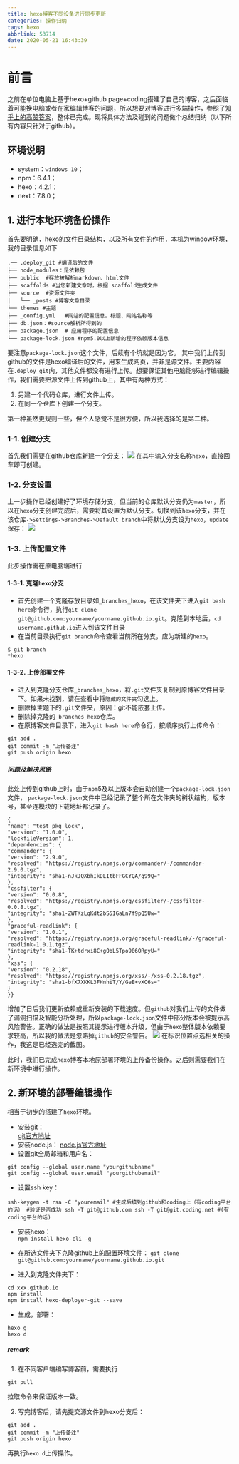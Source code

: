 ```yaml
---
title: hexo博客不同设备进行同步更新
categories: 操作归纳
tags: hexo
abbrlink: 53714
date: 2020-05-21 16:43:39
---
```

# 前言

之前在单位电脑上基于hexo+github page+coding搭建了自己的博客，之后面临着可能换电脑或者在家编辑博客的问题，所以想要对博客进行多端操作，参照了[知乎上的高赞答案](https://www.zhihu.com/question/21193762)，整体已完成。现将具体方法及碰到的问题做个总结归纳（以下所有内容只针对于github）。

<!-- more -->

## 环境说明 ##
* system：`windows 10`；
* npm：6.4.1；
* hexo：4.2.1；
* next：7.8.0；

## 1. 进行本地环境备份操作

首先要明确，hexo的文件目录结构，以及所有文件的作用，本机为window环境，我的目录信息如下
```
.── .deploy_git #编译后的文件
├── node_modules：是依赖包
├── public  #存放被解析markdown、html文件
├── scaffolds #当您新建文章时，根据 scaffold生成文件
├── source  #资源文件夹
|   └── _posts #博客文章目录
└── themes #主题
├── _config.yml   #网站的配置信息。标题、网站名称等
├── db.json：#source解析所得到的
├── package.json  # 应用程序的配置信息
└── package-lock.json #npm5.0以上新增的程序依赖版本信息
```
要注意`package-lock.json`这个文件，后续有个坑就是因为它。
其中我们上传到github的文件是hexo编译后的文件，用来生成网页，并非是源文件。主要内容在`.deploy_git`内，其他文件都没有进行上传。想要保证其他电脑能够进行编辑操作，我们需要把源文件上传到github上，其中有两种方式：
1. 另建一个代码仓库，进行文件上传。
2. 在同一个仓库下创建一个分支。   


第一种虽然更规则一些，但个人感觉不是很方便，所以我选择的是第二种。
### 1-1. 创建分支
首先我们需要在github仓库新建一个分支：
![](branch-picture.jpg)
在其中输入分支名称`hexo`，直接回车即可创建。
### 1-2. 分支设置

上一步操作已经创建好了环境存储分支，但当前的仓库默认分支仍为`master`，所以在`hexo`分支创建完成后，需要将其设置为默认分支。切换到该`hexo`分支，并在该仓库`->Settings->Branches->Default branch`中将默认分支设为`hexo`，`update`保存：
![](setting-picture.jpg)
### 1-3. 上传配置文件

此步操作需在原电脑端进行
#### 1-3-1. 克隆`hexo`分支  ####
* 首先创建一个克隆存放目录如`_branches_hexo`，在该文件夹下进入`git bash here`命令行，执行```git clone git@github.com:yourname/yourname.github.io.git```。克隆到本地后，`cd username.github.io`进入到该文件目录   
* 在当前目录执行`git branch`命令查看当前所在分支，应为新建的`hexo`。
```
$ git branch
*hexo
```
#### 1-3-2. 上传部署文件 ####
* 进入到克隆分支仓库`_branches_hexo`，将`.git`文件夹复制到原博客文件目录下。如果未找到，请在查看中将`隐藏的文件夹`勾选上。
* 删除掉主题下的`.git`文件夹，原因：git不能嵌套上传。
* 删除掉克隆的`_branches_hexo`仓库。
* 在原博客文件目录下，进入`git bash here`命令行，按顺序执行上传命令：
```
git add . 
git commit -m "上传备注" 
git push origin hexo 
```
##### 问题及解决思路 #####
此处上传到github上时，由于`npm`5及以上版本会自动创建一个`package-lock.json`文件， `package-lock.json`文件中已经记录了整个所在文件夹的树状结构，版本号，甚至连模块的下载地址都记录了。
```
{
"name": "test_pkg_lock",
"version": "1.0.0",
"lockfileVersion": 1,
"dependencies": {
"commander": {
"version": "2.9.0",
"resolved": "https://registry.npmjs.org/commander/-/commander-2.9.0.tgz",
"integrity": "sha1-nJkJQXbhIkDLItbFFGCYQA/g99Q="
},
"cssfilter": {
"version": "0.0.8",
"resolved": "https://registry.npmjs.org/cssfilter/-/cssfilter-0.0.8.tgz",
"integrity": "sha1-ZWTKzLqKdt2bS5IGaLn7f9pQ5Uw="
},
"graceful-readlink": {
"version": "1.0.1",
"resolved": "https://registry.npmjs.org/graceful-readlink/-/graceful-readlink-1.0.1.tgz",
"integrity": "sha1-TK+tdrxi8C+gObL5Tpo906ORpyU="
},
"xss": {
"version": "0.2.18",
"resolved": "https://registry.npmjs.org/xss/-/xss-0.2.18.tgz",
"integrity": "sha1-bfX7XKKL3FHnhiT/Y/GeE+vXO6s="
}
}}
```
增加了日后我们更新依赖或重新安装的下载速度。但`github`对我们上传的文件做了漏洞扫描及智能分析处理，所以`package-lock.json`文件中部分版本会被提示高风险警告。正确的做法是按照其提示进行版本升级，但由于`hexo`整体版本依赖要求较高，所以我的做法是忽略掉`github`的安全警告。
![](security-picture.jpg)
在标识位置点选相关的操作，我这是已经选完的截图。

此时，我们已完成`hexo`博客本地原部署环境的上传备份操作。之后则需要我们在新环境中进行操作。
## 2. 新环境的部署编辑操作 ##
相当于初步的搭建了`hexo`环境。
* 安装git：   
[git官方地址](https://git-scm.com/download)
* 安装node.js：
[node.js官方地址](https://nodejs.org/en/)
* 设置git全局邮箱和用户名：
```
git config --global user.name "yourgithubname"
git config --global user.email "yourgithubemail"
```
* 设置ssh key：
```
ssh-keygen -t rsa -C "youremail" #生成后填到github和coding上（有coding平台的话） #验证是否成功 ssh -T git@github.com ssh -T git@git.coding.net #(有coding平台的话)
```
* 安装hexo：   
```npm install hexo-cli -g```
* 在所选文件夹下克隆github上的配置环境文件：
````git clone git@github.com:yourname/yourname.github.io.git````

* 进入到克隆文件夹下：
```
cd xxx.github.io
npm install
npm install hexo-deployer-git --save
```
* 生成，部署：
```
hexo g 
hexo d
```
##### remark #####
1. 在不同客户端编写博客前，需要执行
```
git pull
```
拉取命令来保证版本一致。

2. 写完博客后，请先提交源文件到hexo分支后：
```
git add . 
git commit -m "上传备注" 
git push origin hexo 
```
再执行`hexo d`上传操作。